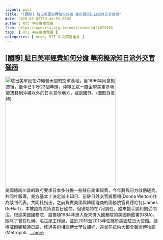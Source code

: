 ```yaml
---
layout: post
title: "[國際] 駐日美軍經費如何分擔 華府擬派知日派外交官磋商"
date: 2020-08-02T13:48:53.000Z
author: RTI 中央廣播電臺
from: https://www.rti.org.tw/news/view/id/2074496
tags: [ RTI 中央廣播電臺 ]
categories: [ news, RTI 中央廣播電臺 ]
---
```

<!--1596376133000-->
[[國際] 駐日美軍經費如何分擔 華府擬派知日派外交官磋商](https://www.rti.org.tw/news/view/id/2074496)
------

<div>
<img src="https://static.rti.org.tw/assets/thumbnails/2019/02/26/3ab713f7b3ee52540e949ae3582e73df.jpg" width="360" alt="駐日美軍設在沖繩普天間的空軍基地，自1996年同意搬遷後，至今已爭吵23個年頭，沖繩民眾一直企望美軍基地能遷移到沖繩以外的日本其他地方，或是國外。(圖取自推特)" title="駐日美軍設在沖繩普天間的空軍基地，自1996年同意搬遷後，至今已爭吵23個年頭，沖繩民眾一直企望美軍基地能遷移到沖繩以外的日本其他地方，或是國外。(圖取自推特)"><br>美國總統川普的政府要求日本多分擔一些駐日美軍經費，今年將與日方啟動磋商。共同社報導，美方基本上決定派出知日、前駐日外交官威爾頓(Donna Welton)作為談判代表。共同社指出，之前負責美國與韓國磋商的國務院官員德哈特(James DeHart)，本被認為將負責對日磋商。但德哈特在7月調任，誰來接手談判備受關注。根據美國國務院，威爾頓1984年進入後來併入國務院的美國新聞署(USIA)。她除了曾在札幌、名古屋工作過，並於2013至2015年任職於美國駐日大使館。據稱威爾頓精通日語，修過美術相關博士學位課程，還曾在紐約大都會藝術博物館(Metropoli...<a target="_blank" href="https://www.rti.org.tw/news/view/id/2074496">...more</a>
</div>
